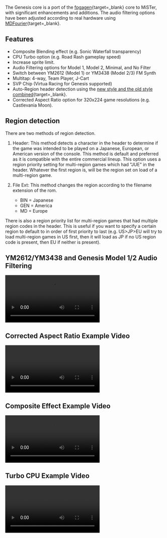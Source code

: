 The Genesis core is a port of the [fpgagen](https://github.com/Torlus/fpgagen){target=_blank} core to MiSTer, with significant enhancements and additions. The audio filtering options have been adjusted according to real hardware using [MDFourier](https://junkerhq.net/MDFourier/){target=_blank}.

## Features
* Composite Blending effect (e.g. Sonic Waterfall transparency)
* CPU Turbo option (e.g. Road Rash gameplay speed)
* Increase sprite limit.
* Audio Filtering options for Model 1, Model 2, Minimal, and No Filter
* Switch between YM2612 (Model 1) or YM3438 (Model 2/3) FM Synth
* Multitap: 4-way, Team Player, J-Cart
* SVP Chip (Virtua Racing for Genesis supported)
* Auto-Region header detection using the [new style and the old style combined](https://plutiedev.com/rom-header#region){target=_blank}.
* Corrected Aspect Ratio option for 320x224 game resolutions (e.g. Castlevania Moon).

## Region detection
There are two methods of region detection.

1. Header: This method detects a character in the header to determine if the game was intended to be played on a Japanese, European, or American version of the console. This method is default and preferred as it is compatible with the entire commercial lineup. This option uses a region priority setting for multi-region games which had "JUE" in the header. Whatever the first region is, will be the region set on load of a multi-region game.

2. File Ext: This method changes the region according to the filename extension of the rom. 
    * BIN = Japanese
    * GEN = America
    * MD = Europe

There is also a region priority list for multi-region games that had multiple region codes in the header. This is useful if you want to specify a certain region to default to in order of first priority to last (e.g. US>JP>EU will try to load multi-region games in US first, then it will load as JP if no US region code is present, then EU if neither is present).

## YM2612/YM3438 and Genesis Model 1/2 Audio Filtering
![type:video](videos/genesis-filters.mp4)

## Corrected Aspect Ratio Example Video
![type:video](videos/genesis-car.mp4)

## Composite Effect Example Video
![type:video](videos/genesis-comp.mp4)

## Turbo CPU Example Video
![type:video](videos/genesis-turbo.mp4)
